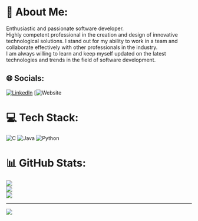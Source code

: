 # 💫 About Me:
Enthusiastic and passionate software developer.<br>Highly competent professional in the creation and design of innovative technological solutions. I stand out for my ability to work in a team and collaborate effectively with other professionals in the industry. <br>I am always willing to learn and keep myself updated on the latest technologies and trends in the field of software development.


## 🌐 Socials:
[![LinkedIn](https://img.shields.io/badge/LinkedIn-%230077B5.svg?logo=linkedin&logoColor=white)](https://www.linkedin.com/in/pablo-alonso-garc%C3%ADa/) 
[![Website](https://www.pabalons.com)

# 💻 Tech Stack:
![C](https://img.shields.io/badge/c-%2300599C.svg?style=for-the-badge&logo=c&logoColor=white) ![Java](https://img.shields.io/badge/java-%23ED8B00.svg?style=for-the-badge&logo=openjdk&logoColor=white) ![Python](https://img.shields.io/badge/python-3670A0?style=for-the-badge&logo=python&logoColor=ffdd54)
# 📊 GitHub Stats:
![](https://github-readme-stats.vercel.app/api?username=pabletea&theme=tokyonight&hide_border=false&include_all_commits=false&count_private=false)<br/>
![](https://github-readme-streak-stats.herokuapp.com/?user=pabletea&theme=tokyonight&hide_border=false)<br/>
![](https://github-readme-stats.vercel.app/api/top-langs/?username=pabletea&theme=tokyonight&hide_border=false&include_all_commits=false&count_private=false&layout=compact)

---
[![](https://visitcount.itsvg.in/api?id=pabletea&icon=0&color=0)](https://visitcount.itsvg.in)

<!-- Proudly created with GPRM ( https://gprm.itsvg.in ) -->
